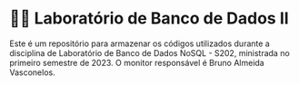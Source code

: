 # 👨‍🔬 Laboratório de Banco de Dados II

Este é um repositório para armazenar os códigos utilizados durante a disciplina de Laboratório de Banco de Dados NoSQL - S202, ministrada no primeiro semestre de 2023. O monitor responsável é Bruno Almeida Vasconelos.

